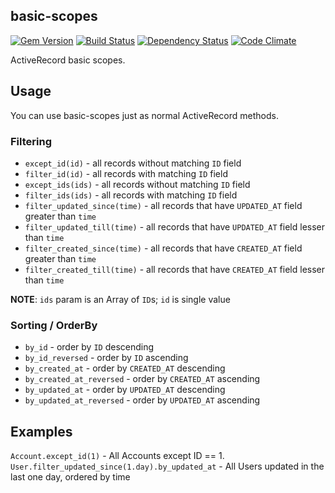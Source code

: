 ## basic-scopes
[![Gem Version](https://badge.fury.io/rb/basic-scopes.svg)](http://badge.fury.io/rb/basic-scopes)
[![Build Status](https://travis-ci.org/vforge/basic-scopes.svg)](https://travis-ci.org/vforge/basic-scopes)
[![Dependency Status](https://gemnasium.com/vforge/basic-scopes.svg)](https://gemnasium.com/vforge/basic-scopes)
[![Code Climate](https://codeclimate.com/github/vforge/basic-scopes/badges/gpa.svg)](https://codeclimate.com/github/vforge/basic-scopes)

ActiveRecord basic scopes.

## Usage

You can use basic-scopes just as normal ActiveRecord methods.

### Filtering
* `except_id(id)` - all records without matching `ID` field
* `filter_id(id)` - all records with matching `ID` field
* `except_ids(ids)` - all records without matching `ID` field
* `filter_ids(ids)` - all records with matching `ID` field
* `filter_updated_since(time)` - all records that have `UPDATED_AT` field greater than `time`
* `filter_updated_till(time)` - all records that have `UPDATED_AT` field lesser than `time`
* `filter_created_since(time)` - all records that have `CREATED_AT` field greater than `time`
* `filter_created_till(time)` - all records that have `CREATED_AT` field lesser than `time`


**NOTE**: `ids` param is an Array of `ID`s; `id` is single value


### Sorting / OrderBy
* `by_id` - order by `ID` descending
* `by_id_reversed` - order by `ID` ascending
* `by_created_at` - order by `CREATED_AT` descending
* `by_created_at_reversed` - order by `CREATED_AT` ascending
* `by_updated_at` - order by `UPDATED_AT` descending
* `by_updated_at_reversed` - order by `UPDATED_AT` ascending

## Examples

`Account.except_id(1)` - All Accounts except ID == 1.
`User.filter_updated_since(1.day).by_updated_at` - All Users updated in the last one day, ordered by time



